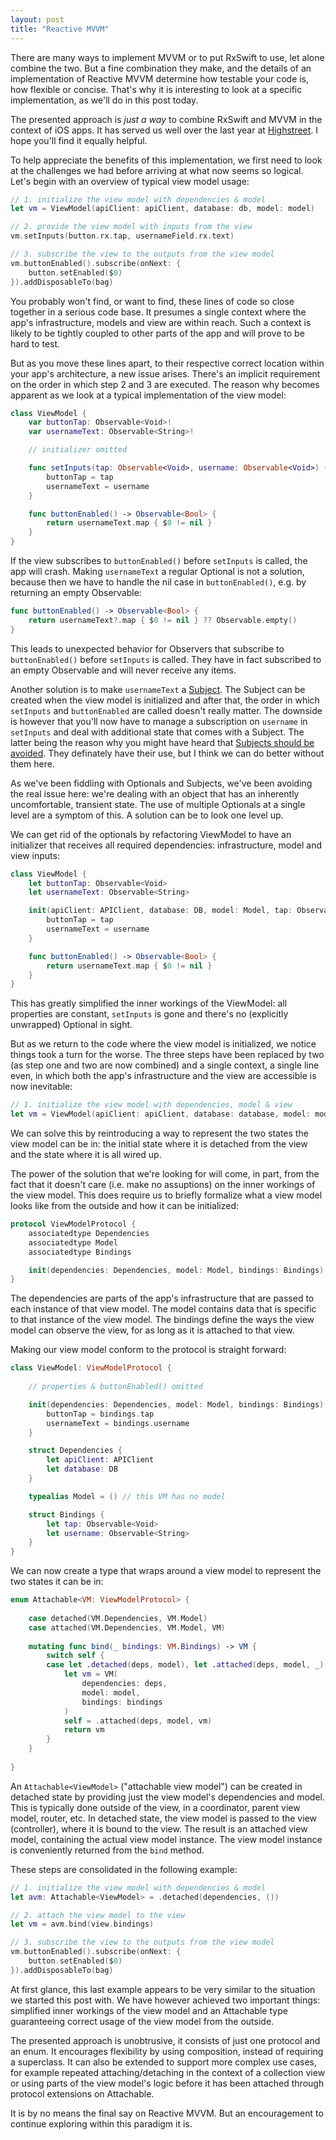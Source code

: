 ```yaml
---
layout: post
title: "Reactive MVVM"
---
```


There are many ways to implement MVVM or to put RxSwift to use, let alone combine the two. But a fine combination they make, and the details of an implementation of Reactive MVVM determine how testable your code is, how flexible or concise. That's why it is interesting to look at a specific implementation, as we'll do in this post today.

The presented approach is _just a way_ to combine RxSwift and MVVM in the context of iOS apps. It has served us well over the last year at [Highstreet](http://www.highstreetapp.com). I hope you'll find it equally helpful.

To help appreciate the benefits of this implementation, we first need to look at the challenges we had before arriving at what now seems so logical. Let's begin with an overview of typical view model usage:

```swift
// 1. initialize the view model with dependencies & model
let vm = ViewModel(apiClient: apiClient, database: db, model: model)

// 2. provide the view model with inputs from the view
vm.setInputs(button.rx.tap, usernameField.rx.text)

// 3. subscribe the view to the outputs from the view model
vm.buttonEnabled().subscribe(onNext: {
    button.setEnabled($0)
}).addDisposableTo(bag)
```

You probably won't find, or want to find, these lines of code so close together in a serious code base. It presumes a single context where the app's infrastructure, models and view are within reach. Such a context is likely to be tightly coupled to other parts of the app and will prove to be hard to test.

But as you move these lines apart, to their respective correct location within your app's architecture, a new issue arises. There's an implicit requirement on the order in which step 2 and 3 are executed. The reason why becomes apparent as we look at a typical implementation of the view model:

```swift
class ViewModel {
    var buttonTap: Observable<Void>!
    var usernameText: Observable<String>!

    // initializer omitted

    func setInputs(tap: Observable<Void>, username: Observable<Void>) {
        buttonTap = tap
        usernameText = username
    }

    func buttonEnabled() -> Observable<Bool> {
        return usernameText.map { $0 != nil }
    }
}
```

If the view subscribes to `buttonEnabled()` before `setInputs` is called, the app will crash. Making `usernameText` a regular Optional is not a solution, because then we have to handle the nil case in `buttonEnabled()`, e.g. by returning an empty Observable:

```swift
func buttonEnabled() -> Observable<Bool> {
    return usernameText?.map { $0 != nil } ?? Observable.empty()
}
```

This leads to unexpected behavior for Observers that subscribe to `buttonEnabled()` before `setInputs` is called. They have in fact subscribed to an empty Observable and will never receive any items.

Another solution is to make `usernameText` a [Subject](http://reactivex.io/documentation/subject.html). The Subject can be created when the view model is initialized and after that, the order in which `setInputs` and `buttonEnabled` are called doesn't really matter. The downside is however that you'll now have to manage a subscription on `username` in `setInputs` and deal with additional state that comes with a Subject. The latter being the reason why you might have heard that [Subjects should be avoided](http://introtorx.com/Content/v1.0.10621.0/18_UsageGuidelines.html). They definately have their use, but I think we can do better without them here.

As we've been fiddling with Optionals and Subjects, we've been avoiding the real issue here: we're dealing with an object that has an inherently uncomfortable, transient state. The use of multiple Optionals at a single level are a symptom of this. A solution can be to look one level up.

We can get rid of the optionals by refactoring ViewModel to have an initializer that receives all required dependencies: infrastructure, model and view inputs:

```swift
class ViewModel {
    let buttonTap: Observable<Void>
    let usernameText: Observable<String>

    init(apiClient: APIClient, database: DB, model: Model, tap: Observable<Void>, username: Observable<String>) {
        buttonTap = tap
        usernameText = username
    }

    func buttonEnabled() -> Observable<Bool> {
        return usernameText.map { $0 != nil }
    }
}
```

This has greatly simplified the inner workings of the ViewModel: all properties are constant, `setInputs` is gone and there's no (explicitly unwrapped) Optional in sight.

But as we return to the code where the view model is initialized, we notice things took a turn for the worse. The three steps have been replaced by two (as step one and two are now combined) and a single context, a single line even, in which both the app's infrastructure and the view are accessible is now inevitable:

```swift
// 1. initialize the view model with dependencies, model & view
let vm = ViewModel(apiClient: apiClient, database: database, model: model, tap: button.rx.tap, username usernameField.rx.text)
```

We can solve this by reintroducing a way to represent the two states the view model can be in: the initial state where it is detached from the view and the state where it is all wired up.

The power of the solution that we're looking for will come, in part, from the fact that it doesn't care (i.e. make no assuptions) on the inner workings of the view model. This does require us to briefly formalize what a view model looks like from the outside and how it can be initialized:

```swift
protocol ViewModelProtocol {
    associatedtype Dependencies
    associatedtype Model
    associatedtype Bindings

    init(dependencies: Dependencies, model: Model, bindings: Bindings)
}
```

The dependencies are parts of the app's infrastructure that are passed to each instance of that view model. The model contains data that is specific to that instance of the view model. The bindings define the ways the view model can observe the view, for as long as it is attached to that view.

Making our view model conform to the protocol is straight forward:

```swift
class ViewModel: ViewModelProtocol {
 
    // properties & buttonEnabled() omitted

    init(dependencies: Dependencies, model: Model, bindings: Bindings) {
        buttonTap = bindings.tap
        usernameText = bindings.username
    }

    struct Dependencies {
        let apiClient: APIClient
        let database: DB
    }

    typealias Model = () // this VM has no model

    struct Bindings {
        let tap: Observable<Void>
        let username: Observable<String>
    }
}
```

We can now create a type that wraps around a view model to represent the two states it can be in:

```swift
enum Attachable<VM: ViewModelProtocol> {
    
    case detached(VM.Dependencies, VM.Model)
    case attached(VM.Dependencies, VM.Model, VM)
    
    mutating func bind(_ bindings: VM.Bindings) -> VM {
        switch self {
        case let .detached(deps, model), let .attached(deps, model, _):
            let vm = VM(
                dependencies: deps,
                model: model,
                bindings: bindings
            )
            self = .attached(deps, model, vm)
            return vm
        }
    }
    
}
```

An `Attachable<ViewModel>` ("attachable view model") can be created in detached state by providing just the view model's dependencies and model. This is typically done outside of the view, in a coordinator, parent view model, router, etc. In detached state, the view model is passed to the view (controller), where it is bound to the view. The result is an attached view model, containing the actual view model instance. The view model instance is conveniently returned from the `bind` method.

These steps are consolidated in the following example:

```swift
// 1. initialize the view model with dependencies & model
let avm: Attachable<ViewModel> = .detached(dependencies, ())

// 2. attach the view model to the view
let vm = avm.bind(view.bindings)

// 3. subscribe the view to the outputs from the view model
vm.buttonEnabled().subscribe(onNext: {
    button.setEnabled($0)
}).addDisposableTo(bag)
```

At first glance, this last example appears to be very similar to the situation we started this post with. We have however achieved two important things: simplified inner workings of the view model  and an Attachable type guaranteeing correct usage of the view model from the outside.

The presented approach is unobtrusive, it consists of just one protocol and an enum. It encourages flexibility by using composition, instead of requiring a superclass. It can also be extended to support more complex use cases, for example repeated attaching/detaching in the context of a collection view or using parts of the view model's logic before it has been attached through protocol extensions on Attachable.

It is by no means the final say on Reactive MVVM. But an encouragement to continue exploring within this paradigm it is.
